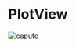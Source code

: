 # PlotView
![capute](https://user-images.githubusercontent.com/63303056/156821559-ce4bebdd-2a15-4379-b609-d556df0f989a.png)